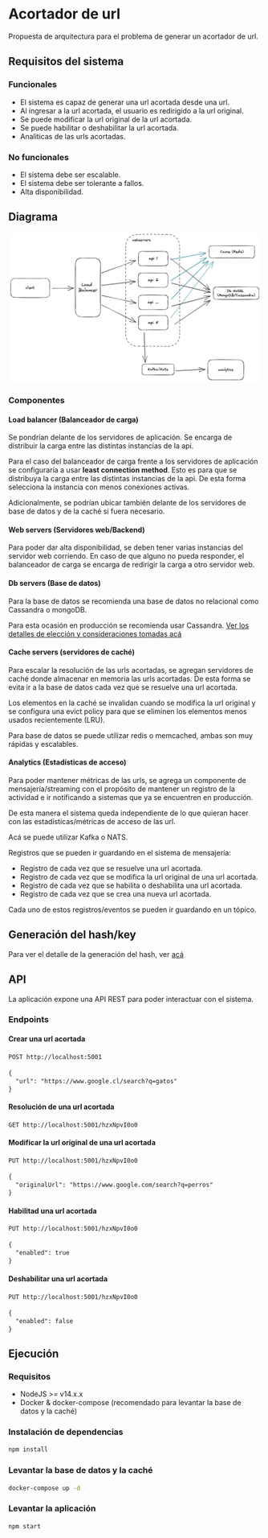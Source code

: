 # Acortador de url

Propuesta de arquitectura para el problema de generar un acortador de url.

## Requisitos del sistema

### Funcionales

- El sistema es capaz de generar una url acortada desde una url.
- Al ingresar a la url acortada, el usuario es redirigido a la url original.
- Se puede modificar la url original de la url acortada.
- Se puede habilitar o deshabilitar la url acortada.
- Analiticas de las urls acortadas.

### No funcionales

- El sistema debe ser escalable.
- El sistema debe ser tolerante a fallos.
- Alta disponibilidad.

## Diagrama

![diagrama de arquitectura](arquitectura.png)

### Componentes

#### Load balancer (Balanceador de carga)

Se pondrían delante de los servidores de aplicación. Se encarga de distribuir la
carga entre las distintas instancias de la api.

Para el caso del balanceador de carga frente a los servidores de aplicación se
configuraría
a usar **least connection method**. Esto es para que se distribuya la carga
entre las distintas
instancias de la api. De esta forma selecciona la instancia con menos conexiones
activas.

Adicionalmente, se podrían ubicar también delante de los servidores de base de
datos y de la caché si fuera necesario.

#### Web servers (Servidores web/Backend)

Para poder dar alta disponibilidad, se deben tener varias instancias del
servidor web corriendo. En caso de que alguno no pueda responder, el balanceador
de carga se encarga de redirigir la carga a otro servidor web.

#### Db servers (Base de datos)

Para la base de datos se recomienda una base de datos no relacional como
Cassandra o mongoDB.

Para esta ocasión en producción se recomienda usar Cassandra.
[Ver los detalles de elección y consideraciones tomadas acá](./docs/base-de-datos.md)

#### Cache servers (servidores de caché)

Para escalar la resolución de las urls acortadas, se agregan servidores de caché
donde almacenar en memoria las urls acortadas. De esta forma se evita ir a la
base
de datos cada vez que se resuelve una url acortada.

Los elementos en la caché se invalidan cuando se modifica la url original y se
configura
una evict policy para que se eliminen los elementos menos usados recientemente
(LRU).

Para base de datos se puede utilizar redis o memcached, ambas son muy rápidas y
escalables.

#### Analytics (Estadísticas de acceso)

Para poder mantener métricas de las urls, se agrega un componente de
mensajería/streaming con el propósito de mantener un registro de la actividad e
ir notificando a sistemas que ya se encuentren en producción.

De esta manera el sistema queda independiente de lo que quieran hacer con las
estadísticas/métricas de acceso de las url.

Acá se puede utilizar Kafka o NATS.

Registros que se pueden ir guardando en el sistema de mensajería:

- Registro de cada vez que se resuelve una url acortada.
- Registro de cada vez que se modifica la url original de una url acortada.
- Registro de cada vez que se habilita o deshabilita una url acortada.
- Registro de cada vez que se crea una nueva url acortada.

Cada uno de estos registros/eventos se pueden ir guardando en un tópico.

## Generación del hash/key

Para ver el detalle de la generación del hash,
ver [acá](./docs/generar-shorl-url.md)

## API

La aplicación expone una API REST para poder interactuar con el sistema.

### Endpoints

#### Crear una url acortada

```http request
POST http://localhost:5001

{
  "url": "https://www.google.cl/search?q=gatos"
}
```

#### Resolución de una url acortada

```http request
GET http://localhost:5001/hzxNpvI0o0
```

#### Modificar la url original de una url acortada

```http request
PUT http://localhost:5001/hzxNpvI0o0

{
  "originalUrl": "https://www.google.com/search?q=perros"
}
```

#### Habilitad una url acortada

```http request
PUT http://localhost:5001/hzxNpvI0o0

{
  "enabled": true
}
```

#### Deshabilitar una url acortada

```http request
PUT http://localhost:5001/hzxNpvI0o0

{
  "enabled": false
}
```

## Ejecución

### Requisitos

- NodeJS >= v14.x.x
- Docker & docker-compose (recomendado para levantar la base de datos y la
  caché)

### Instalación de dependencias

```bash
npm install
```

### Levantar la base de datos y la caché

```bash
docker-compose up -d
```

### Levantar la aplicación

```bash
npm start
```
